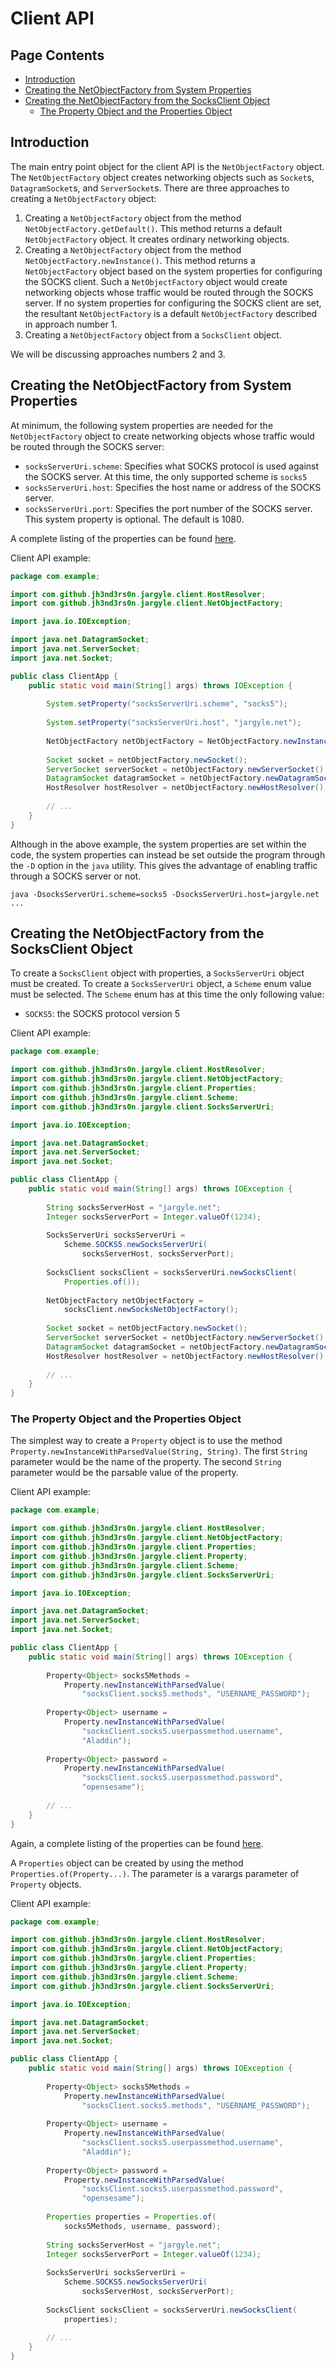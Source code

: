 # Client API

## Page Contents

-   [Introduction](#introduction)
-   [Creating the NetObjectFactory from System Properties](#creating-the-netobjectfactory-from-system-properties)
-   [Creating the NetObjectFactory from the SocksClient Object](#creating-the-netobjectfactory-from-the-socksclient-object)
    -   [The Property Object and the Properties Object](#the-property-object-and-the-properties-object)

## Introduction

The main entry point object for the client API is the `NetObjectFactory` 
object. The `NetObjectFactory` object creates networking objects such as 
`Socket`s, `DatagramSocket`s, and `ServerSocket`s. There are three 
approaches to creating a `NetObjectFactory` object:

1.   Creating a `NetObjectFactory` object from the method 
`NetObjectFactory.getDefault()`. This method returns a default 
`NetObjectFactory` object. It creates ordinary networking objects.
2.   Creating a `NetObjectFactory` object from the method 
`NetObjectFactory.newInstance()`. This method returns a 
`NetObjectFactory` object based on the system properties for configuring the 
SOCKS client. Such a `NetObjectFactory` object would create networking 
objects whose traffic would be routed through the SOCKS server. If no system 
properties for configuring the SOCKS client are set, the resultant 
`NetObjectFactory` is a default `NetObjectFactory` described in approach 
number 1.
3.   Creating a `NetObjectFactory` object from a `SocksClient` object.

We will be discussing approaches numbers 2 and 3.

## Creating the NetObjectFactory from System Properties

At minimum, the following system properties are needed for the 
`NetObjectFactory` object to create networking objects whose traffic would be 
routed through the SOCKS server:

-   `socksServerUri.scheme`: Specifies what SOCKS protocol is used against 
the SOCKS server. At this time, the only supported scheme is `socks5`
-   `socksServerUri.host`: Specifies the host name or address of the SOCKS 
server.
-   `socksServerUri.port`: Specifies the port number of the SOCKS server. 
This system property is optional. The default is 1080.

A complete listing of the properties can be found 
[here](../reference/client-properties.md).

Client API example:

```java
package com.example;

import com.github.jh3nd3rs0n.jargyle.client.HostResolver;
import com.github.jh3nd3rs0n.jargyle.client.NetObjectFactory;

import java.io.IOException;

import java.net.DatagramSocket;
import java.net.ServerSocket;
import java.net.Socket;

public class ClientApp {
    public static void main(String[] args) throws IOException {
        
        System.setProperty("socksServerUri.scheme", "socks5");
        
        System.setProperty("socksServerUri.host", "jargyle.net");
        
        NetObjectFactory netObjectFactory = NetObjectFactory.newInstance();
        
        Socket socket = netObjectFactory.newSocket();
        ServerSocket serverSocket = netObjectFactory.newServerSocket();
        DatagramSocket datagramSocket = netObjectFactory.newDatagramSocket();
        HostResolver hostResolver = netObjectFactory.newHostResolver();
        
        // ...
    }
}
```

Although in the above example, the system properties are set within the code, 
the system properties can instead be set outside the program through the `-D` 
option in the `java` utility. This gives the advantage of enabling traffic 
through a SOCKS server or not.

```text
java -DsocksServerUri.scheme=socks5 -DsocksServerUri.host=jargyle.net ...
```

## Creating the NetObjectFactory from the SocksClient Object

To create a `SocksClient` object with properties, a `SocksServerUri` 
object must be created. To create a `SocksServerUri` object, a `Scheme` 
enum value must be selected. The `Scheme` enum has at this time the only 
following value:

-   `SOCKS5`: the SOCKS protocol version 5

Client API example:

```java
package com.example;

import com.github.jh3nd3rs0n.jargyle.client.HostResolver;
import com.github.jh3nd3rs0n.jargyle.client.NetObjectFactory;
import com.github.jh3nd3rs0n.jargyle.client.Properties;
import com.github.jh3nd3rs0n.jargyle.client.Scheme;
import com.github.jh3nd3rs0n.jargyle.client.SocksServerUri;

import java.io.IOException;

import java.net.DatagramSocket;
import java.net.ServerSocket;
import java.net.Socket;

public class ClientApp {
    public static void main(String[] args) throws IOException {
        
        String socksServerHost = "jargyle.net";
        Integer socksServerPort = Integer.valueOf(1234);
        
        SocksServerUri socksServerUri = 
            Scheme.SOCKS5.newSocksServerUri(
                socksServerHost, socksServerPort);
        
        SocksClient socksClient = socksServerUri.newSocksClient(
            Properties.of());
                
        NetObjectFactory netObjectFactory = 
            socksClient.newSocksNetObjectFactory();
        
        Socket socket = netObjectFactory.newSocket();
        ServerSocket serverSocket = netObjectFactory.newServerSocket();
        DatagramSocket datagramSocket = netObjectFactory.newDatagramSocket();
        HostResolver hostResolver = netObjectFactory.newHostResolver();
        
        // ...
    }
}
```

### The Property Object and the Properties Object

The simplest way to create a `Property` object is to use the method 
`Property.newInstanceWithParsedValue(String, String)`. The first 
`String` parameter would be the name of the property. The second `String` 
parameter would be the parsable value of the property.

Client API example:

```java
package com.example;

import com.github.jh3nd3rs0n.jargyle.client.HostResolver;
import com.github.jh3nd3rs0n.jargyle.client.NetObjectFactory;
import com.github.jh3nd3rs0n.jargyle.client.Properties;
import com.github.jh3nd3rs0n.jargyle.client.Property;
import com.github.jh3nd3rs0n.jargyle.client.Scheme;
import com.github.jh3nd3rs0n.jargyle.client.SocksServerUri;

import java.io.IOException;

import java.net.DatagramSocket;
import java.net.ServerSocket;
import java.net.Socket;

public class ClientApp {
    public static void main(String[] args) throws IOException {
        
        Property<Object> socks5Methods = 
            Property.newInstanceWithParsedValue(
                "socksClient.socks5.methods", "USERNAME_PASSWORD");
                
        Property<Object> username =
            Property.newInstanceWithParsedValue(
                "socksClient.socks5.userpassmethod.username", 
                "Aladdin");
                
        Property<Object> password =
            Property.newInstanceWithParsedValue(
                "socksClient.socks5.userpassmethod.password", 
                "opensesame");
        
        // ...
    }
}
```

Again, a complete listing of the properties can be found 
[here](../reference/client-properties.md).

A `Properties` object can be created by using the method 
`Properties.of(Property...)`. The parameter is a varargs 
parameter of `Property` objects.

Client API example:

```java
package com.example;

import com.github.jh3nd3rs0n.jargyle.client.HostResolver;
import com.github.jh3nd3rs0n.jargyle.client.NetObjectFactory;
import com.github.jh3nd3rs0n.jargyle.client.Properties;
import com.github.jh3nd3rs0n.jargyle.client.Property;
import com.github.jh3nd3rs0n.jargyle.client.Scheme;
import com.github.jh3nd3rs0n.jargyle.client.SocksServerUri;

import java.io.IOException;

import java.net.DatagramSocket;
import java.net.ServerSocket;
import java.net.Socket;

public class ClientApp {
    public static void main(String[] args) throws IOException {
        
        Property<Object> socks5Methods = 
            Property.newInstanceWithParsedValue(
                "socksClient.socks5.methods", "USERNAME_PASSWORD");
                
        Property<Object> username =
            Property.newInstanceWithParsedValue(
                "socksClient.socks5.userpassmethod.username", 
                "Aladdin");
                
        Property<Object> password =
            Property.newInstanceWithParsedValue(
                "socksClient.socks5.userpassmethod.password", 
                "opensesame");
                
        Properties properties = Properties.of(
            socks5Methods, username, password);
        
        String socksServerHost = "jargyle.net";
        Integer socksServerPort = Integer.valueOf(1234);
        
        SocksServerUri socksServerUri = 
            Scheme.SOCKS5.newSocksServerUri(
                socksServerHost, socksServerPort);
        
        SocksClient socksClient = socksServerUri.newSocksClient(
            properties);
        
        // ...
    }
}
```